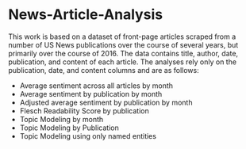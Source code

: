 # News-Article-Analysis

This work is based on a dataset of front-page articles scraped from a number of US News publications over the course of several years, but primarily over the course of 2016. The data contains title, author, date, publication, and content of each article. The analyses rely only on the publication, date, and content columns and are as follows:

- Average sentiment across all articles by month
- Average sentiment by publication by month 
- Adjusted average sentiment by publication by month
- Flesch Readability Score by publication
- Topic Modeling by month
- Topic Modeling by Publication
- Topic Modeling using only named entities
